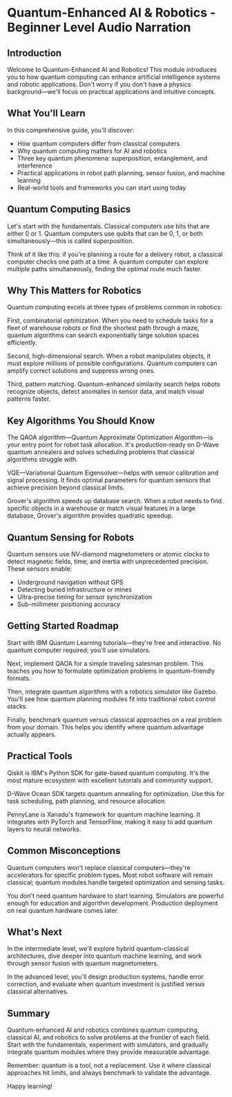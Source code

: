 # Quantum-Enhanced AI & Robotics - Beginner Level Audio Narration

## Introduction

Welcome to Quantum-Enhanced AI and Robotics! This module introduces you to how quantum computing can enhance artificial intelligence systems and robotic applications. Don't worry if you don't have a physics background—we'll focus on practical applications and intuitive concepts.

## What You'll Learn

In this comprehensive guide, you'll discover:

- How quantum computers differ from classical computers
- Why quantum computing matters for AI and robotics
- Three key quantum phenomena: superposition, entanglement, and interference
- Practical applications in robot path planning, sensor fusion, and machine learning
- Real-world tools and frameworks you can start using today

## Quantum Computing Basics

Let's start with the fundamentals. Classical computers use bits that are either 0 or 1. Quantum computers use qubits that can be 0, 1, or both simultaneously—this is called superposition.

Think of it like this: if you're planning a route for a delivery robot, a classical computer checks one path at a time. A quantum computer can explore multiple paths simultaneously, finding the optimal route much faster.

## Why This Matters for Robotics

Quantum computing excels at three types of problems common in robotics:

First, combinatorial optimization. When you need to schedule tasks for a fleet of warehouse robots or find the shortest path through a maze, quantum algorithms can search exponentially large solution spaces efficiently.

Second, high-dimensional search. When a robot manipulates objects, it must explore millions of possible configurations. Quantum computers can amplify correct solutions and suppress wrong ones.

Third, pattern matching. Quantum-enhanced similarity search helps robots recognize objects, detect anomalies in sensor data, and match visual patterns faster.

## Key Algorithms You Should Know

The QAOA algorithm—Quantum Approximate Optimization Algorithm—is your entry point for robot task allocation. It's production-ready on D-Wave quantum annealers and solves scheduling problems that classical algorithms struggle with.

VQE—Variational Quantum Eigensolver—helps with sensor calibration and signal processing. It finds optimal parameters for quantum sensors that achieve precision beyond classical limits.

Grover's algorithm speeds up database search. When a robot needs to find specific objects in a warehouse or match visual features in a large database, Grover's algorithm provides quadratic speedup.

## Quantum Sensing for Robots

Quantum sensors use NV-diamond magnetometers or atomic clocks to detect magnetic fields, time, and inertia with unprecedented precision. These sensors enable:

- Underground navigation without GPS
- Detecting buried infrastructure or mines
- Ultra-precise timing for sensor synchronization
- Sub-millimeter positioning accuracy

## Getting Started Roadmap

Start with IBM Quantum Learning tutorials—they're free and interactive. No quantum computer required; you'll use simulators.

Next, implement QAOA for a simple traveling salesman problem. This teaches you how to formulate optimization problems in quantum-friendly formats.

Then, integrate quantum algorithms with a robotics simulator like Gazebo. You'll see how quantum planning modules fit into traditional robot control stacks.

Finally, benchmark quantum versus classical approaches on a real problem from your domain. This helps you identify where quantum advantage actually appears.

## Practical Tools

Qiskit is IBM's Python SDK for gate-based quantum computing. It's the most mature ecosystem with excellent tutorials and community support.

D-Wave Ocean SDK targets quantum annealing for optimization. Use this for task scheduling, path planning, and resource allocation.

PennyLane is Xanadu's framework for quantum machine learning. It integrates with PyTorch and TensorFlow, making it easy to add quantum layers to neural networks.

## Common Misconceptions

Quantum computers won't replace classical computers—they're accelerators for specific problem types. Most robot software will remain classical; quantum modules handle targeted optimization and sensing tasks.

You don't need quantum hardware to start learning. Simulators are powerful enough for education and algorithm development. Production deployment on real quantum hardware comes later.

## What's Next

In the intermediate level, we'll explore hybrid quantum-classical architectures, dive deeper into quantum machine learning, and work through sensor fusion with quantum magnetometers.

In the advanced level, you'll design production systems, handle error correction, and evaluate when quantum investment is justified versus classical alternatives.

## Summary

Quantum-enhanced AI and robotics combines quantum computing, classical AI, and robotics to solve problems at the frontier of each field. Start with the fundamentals, experiment with simulators, and gradually integrate quantum modules where they provide measurable advantage.

Remember: quantum is a tool, not a replacement. Use it where classical approaches hit limits, and always benchmark to validate the advantage.

Happy learning!
